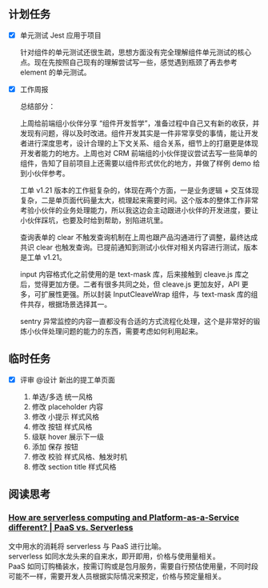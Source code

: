 ## 计划任务

- [x] 单元测试 Jest 应用于项目

  针对组件的单元测试还很生疏，思想方面没有完全理解组件单元测试的核心点。现在先按照自己现有的理解尝试写一些，感觉遇到瓶颈了再去参考 element 的单元测试。

- [x] 工作周报

  总结部分：

  上周给前端组小伙伴分享 “组件开发哲学”，准备过程中自己又有新的收获，并发现有问题，得以及时改进。组件开发其实是一件非常享受的事情，能让开发者进行深度思考，设计合理的上下文关系、组合关系，细节上的打磨更是体现开发者能力的地方。上周也对 CRM 前端组的小伙伴提议尝试去写一些简单的组件，告知了目前项目上还需要以组件形式优化的地方，并做了样例 demo 给到小伙伴参考。

  工单 v1.21 版本的工作挺复杂的，体现在两个方面，一是业务逻辑 + 交互体现复杂，二是单页面代码量太大，梳理起来需要时间。这个版本的整体工作非常考验小伙伴的业务处理能力，所以我这边会主动跟进小伙伴的开发进度，要让小伙伴踩坑，也要及时给到帮助，别陷进坑里。

  查询表单的 clear 不触发查询机制在上周也跟产品沟通进行了调整，最终达成共识 clear 也触发查询。已提前通知到测试小伙伴对相关内容进行测试，版本是工单 v1.21。

  input 内容格式化之前使用的是 text-mask 库，后来接触到 cleave.js 库之后，觉得更加方便。二者有很多共同之处，但 cleave.js 更加友好，API 更多，可扩展性更强。所以封装 InputCleaveWrap 组件，与 text-mask 库的组件共存，根据场景选择其一。

  sentry 异常监控的内容一直都没有合适的方式流程化处理，这个是非常好的锻炼小伙伴处理问题的能力的东西，需要考虑如何利用起来。

## 临时任务

- [x] 评审 @设计 新出的提工单页面

  1. 单选/多选 统一风格
  2. 修改 placeholder 内容
  3. 修改 小提示 样式风格
  4. 修改 按钮 样式风格
  5. 级联 hover 展示下一级
  6. 添加 保存 按钮
  7. 修改 校验 样式风格、触发时机
  8. 修改 section title 样式风格

## 阅读思考

### [How are serverless computing and Platform-as-a-Service different? | PaaS vs. Serverless](https://www.cloudflare.com/learning/serverless/glossary/serverless-vs-paas/)

文中用水的消耗将 serverless 与 PaaS 进行比喻。  
serverless 如同水龙头来的自来水，即开即用，价格与使用量相关。  
PaaS 如同订购桶装水，按需订购或是包月服务，需要自行预估使用量，不同时段可能不一样，需要开发人员根据实际情况来预定，价格与预定量相关。
